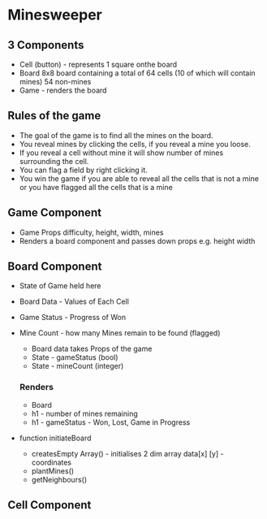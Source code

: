 # Minesweeper

## 3 Components

- Cell (button) - represents 1 square onthe board
- Board 8x8 board containing a total of 64 cells (10 of which will contain mines) 54 non-mines
- Game - renders the board

## Rules of the game

- The goal of the game is to find all the mines on the board.
- You reveal mines by clicking the cells, if you reveal a mine you loose.
- If you reveal a cell without mine it will show number of mines surrounding the cell.
- You can flag a field by right clicking it.
- You win the game if you are able to reveal all the cells that is not a mine or you have flagged all the cells that is a mine

## Game Component

- Game Props
  difficulty, height, width, mines
- Renders a board component and passes down props e.g. height width

## Board Component

- State of Game held here
- Board Data - Values of Each Cell
- Game Status - Progress of Won
- Mine Count - how many Mines remain to be found (flagged)

  - Board data takes Props of the game
  - State - gameStatus (bool)
  - State - mineCount (integer)

  ### Renders

  - Board
  - h1 - number of mines remaining
  - h1 - gameStatus - Won, Lost, Game in Progress

- function initiateBoard
  - createsEmpty Array() - initialises 2 dim array data[x] [y] - coordinates
  - plantMines()
  - getNeighbours()

## Cell Component
